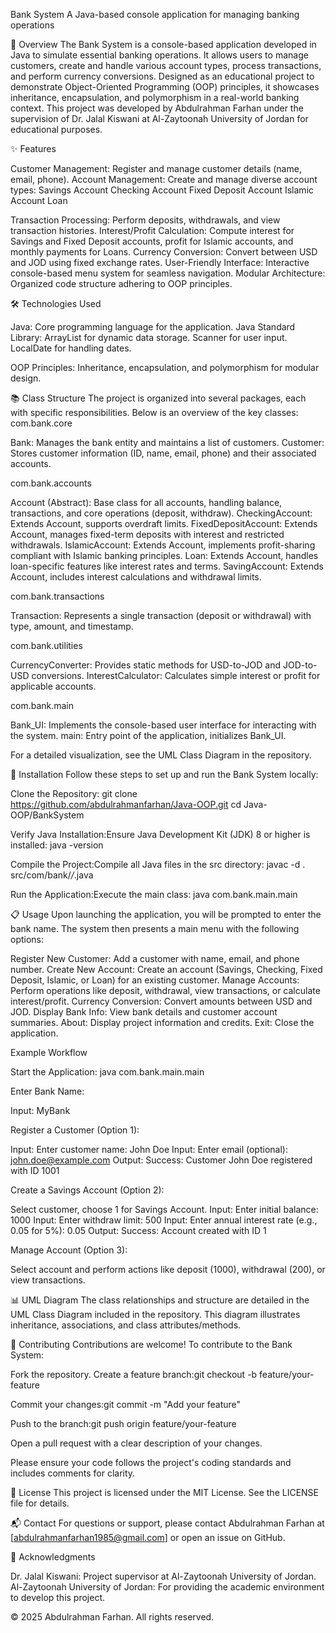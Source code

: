 Bank System
A Java-based console application for managing banking operations

📖 Overview
The Bank System is a console-based application developed in Java to simulate essential banking operations. It allows users to manage customers, create and handle various account types, process transactions, and perform currency conversions. Designed as an educational project to demonstrate Object-Oriented Programming (OOP) principles, it showcases inheritance, encapsulation, and polymorphism in a real-world banking context.
This project was developed by Abdulrahman Farhan under the supervision of Dr. Jalal Kiswani at Al-Zaytoonah University of Jordan for educational purposes.

✨ Features

Customer Management: Register and manage customer details (name, email, phone).
Account Management: Create and manage diverse account types:
Savings Account
Checking Account
Fixed Deposit Account
Islamic Account
Loan


Transaction Processing: Perform deposits, withdrawals, and view transaction histories.
Interest/Profit Calculation: Compute interest for Savings and Fixed Deposit accounts, profit for Islamic accounts, and monthly payments for Loans.
Currency Conversion: Convert between USD and JOD using fixed exchange rates.
User-Friendly Interface: Interactive console-based menu system for seamless navigation.
Modular Architecture: Organized code structure adhering to OOP principles.


🛠️ Technologies Used

Java: Core programming language for the application.
Java Standard Library:
ArrayList for dynamic data storage.
Scanner for user input.
LocalDate for handling dates.


OOP Principles: Inheritance, encapsulation, and polymorphism for modular design.


📚 Class Structure
The project is organized into several packages, each with specific responsibilities. Below is an overview of the key classes:
com.bank.core

Bank: Manages the bank entity and maintains a list of customers.
Customer: Stores customer information (ID, name, email, phone) and their associated accounts.

com.bank.accounts

Account (Abstract): Base class for all accounts, handling balance, transactions, and core operations (deposit, withdraw).
CheckingAccount: Extends Account, supports overdraft limits.
FixedDepositAccount: Extends Account, manages fixed-term deposits with interest and restricted withdrawals.
IslamicAccount: Extends Account, implements profit-sharing compliant with Islamic banking principles.
Loan: Extends Account, handles loan-specific features like interest rates and terms.
SavingAccount: Extends Account, includes interest calculations and withdrawal limits.

com.bank.transactions

Transaction: Represents a single transaction (deposit or withdrawal) with type, amount, and timestamp.

com.bank.utilities

CurrencyConverter: Provides static methods for USD-to-JOD and JOD-to-USD conversions.
InterestCalculator: Calculates simple interest or profit for applicable accounts.

com.bank.main

Bank_UI: Implements the console-based user interface for interacting with the system.
main: Entry point of the application, initializes Bank_UI.

For a detailed visualization, see the UML Class Diagram in the repository.

🚀 Installation
Follow these steps to set up and run the Bank System locally:

Clone the Repository:
git clone https://github.com/abdulrahmanfarhan/Java-OOP.git
cd Java-OOP/BankSystem


Verify Java Installation:Ensure Java Development Kit (JDK) 8 or higher is installed:
java -version


Compile the Project:Compile all Java files in the src directory:
javac -d . src/com/bank/*/*.java


Run the Application:Execute the main class:
java com.bank.main.main




📋 Usage
Upon launching the application, you will be prompted to enter the bank name. The system then presents a main menu with the following options:

Register New Customer: Add a customer with name, email, and phone number.
Create New Account: Create an account (Savings, Checking, Fixed Deposit, Islamic, or Loan) for an existing customer.
Manage Accounts: Perform operations like deposit, withdrawal, view transactions, or calculate interest/profit.
Currency Conversion: Convert amounts between USD and JOD.
Display Bank Info: View bank details and customer account summaries.
About: Display project information and credits.
Exit: Close the application.

Example Workflow

Start the Application:
java com.bank.main.main


Enter Bank Name:

Input: MyBank


Register a Customer (Option 1):

Input: Enter customer name: John Doe
Input: Enter email (optional): john.doe@example.com
Output: Success: Customer John Doe registered with ID 1001


Create a Savings Account (Option 2):

Select customer, choose 1 for Savings Account.
Input: Enter initial balance: 1000
Input: Enter withdraw limit: 500
Input: Enter annual interest rate (e.g., 0.05 for 5%): 0.05
Output: Success: Account created with ID 1


Manage Account (Option 3):

Select account and perform actions like deposit (1000), withdrawal (200), or view transactions.




📊 UML Diagram
The class relationships and structure are detailed in the UML Class Diagram included in the repository. This diagram illustrates inheritance, associations, and class attributes/methods.

🤝 Contributing
Contributions are welcome! To contribute to the Bank System:

Fork the repository.
Create a feature branch:git checkout -b feature/your-feature


Commit your changes:git commit -m "Add your feature"


Push to the branch:git push origin feature/your-feature


Open a pull request with a clear description of your changes.

Please ensure your code follows the project's coding standards and includes comments for clarity.

📜 License
This project is licensed under the MIT License. See the LICENSE file for details.

📬 Contact
For questions or support, please contact Abdulrahman Farhan at [abdulrahmanfarhan1985@gmail.com] or open an issue on GitHub.

🙏 Acknowledgments

Dr. Jalal Kiswani: Project supervisor at Al-Zaytoonah University of Jordan.
Al-Zaytoonah University of Jordan: For providing the academic environment to develop this project.


© 2025 Abdulrahman Farhan. All rights reserved.
